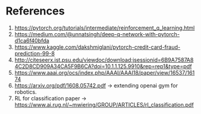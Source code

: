 # References

1. https://pytorch.org/tutorials/intermediate/reinforcement_q_learning.html
2. https://medium.com/@unnatsingh/deep-q-network-with-pytorch-d1ca6f40bfda
3. https://www.kaggle.com/dakshmiglani/pytorch-credit-card-fraud-prediction-99-8
4. http://citeseerx.ist.psu.edu/viewdoc/download;jsessionid=6B9A7587A84C2D8CD909A34CA5F9B6CA?doi=10.1.1.125.9910&rep=rep1&type=pdf
5. https://www.aaai.org/ocs/index.php/AAAI/AAAI18/paper/view/16537/16174
6. https://arxiv.org/pdf/1608.05742.pdf -> extending openai gym for robotics.
7. RL for classification paper -> https://www.ai.rug.nl/~mwiering/GROUP/ARTICLES/rl_classification.pdf
